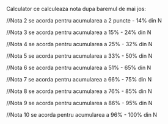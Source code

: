 Calculator ce calculeaza nota dupa baremul de mai jos:

//Nota 2 se acorda pentru acumularea a 2 puncte - 14% din N

//Nota 3 se acorda pentru acumularea a 15% - 24% din N

//Nota 4 se acorda pentru acumularea a 25% - 32% din N

//Nota 5 se acorda pentru acumularea a 33% - 50% din N

//Nota 6 se acorda pentru acumularea a 51% - 65% din N

//Nota 7 se acorda pentru acumularea a 66% - 75% din N

//Nota 8 se acorda pentru acumularea a 76% - 85% din N

//Nota 9 se acorda pentru acumularea a 86% - 95% din N

//Nota 10 se acorda pentru acumularea a 96% - 100% din N
